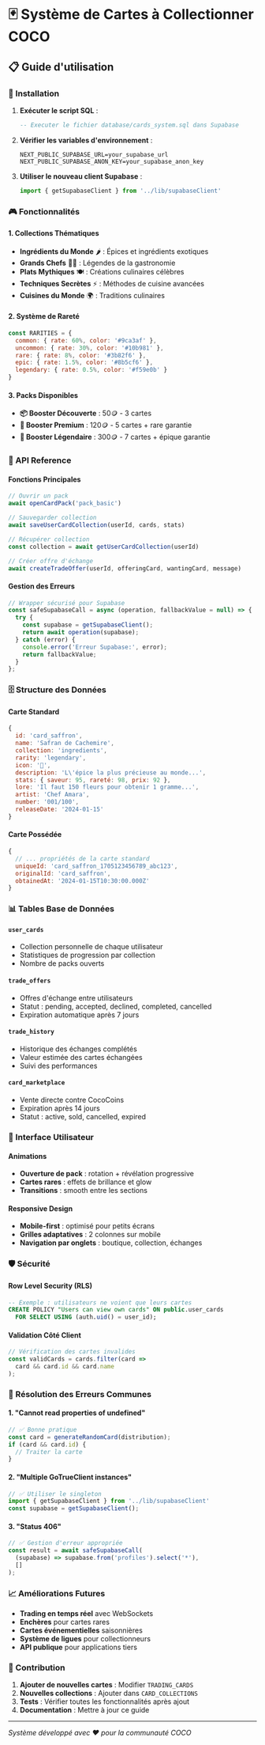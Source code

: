 # 🃏 Système de Cartes à Collectionner COCO

## 📋 Guide d'utilisation

### 🚀 Installation

1. **Exécuter le script SQL** :
   ```sql
   -- Executer le fichier database/cards_system.sql dans Supabase
   ```

2. **Vérifier les variables d'environnement** :
   ```env
   NEXT_PUBLIC_SUPABASE_URL=your_supabase_url
   NEXT_PUBLIC_SUPABASE_ANON_KEY=your_supabase_anon_key
   ```

3. **Utiliser le nouveau client Supabase** :
   ```javascript
   import { getSupabaseClient } from '../lib/supabaseClient'
   ```

### 🎮 Fonctionnalités

#### 1. **Collections Thématiques**
- **Ingrédients du Monde** 🌶️ : Épices et ingrédients exotiques
- **Grands Chefs** 👨‍🍳 : Légendes de la gastronomie
- **Plats Mythiques** 🍽️ : Créations culinaires célèbres
- **Techniques Secrètes** ⚡ : Méthodes de cuisine avancées
- **Cuisines du Monde** 🌍 : Traditions culinaires

#### 2. **Système de Rareté**
```javascript
const RARITIES = {
  common: { rate: 60%, color: '#9ca3af' },
  uncommon: { rate: 30%, color: '#10b981' },
  rare: { rate: 8%, color: '#3b82f6' },
  epic: { rate: 1.5%, color: '#8b5cf6' },
  legendary: { rate: 0.5%, color: '#f59e0b' }
}
```

#### 3. **Packs Disponibles**
- **📦 Booster Découverte** : 50🪙 - 3 cartes
- **🎁 Booster Premium** : 120🪙 - 5 cartes + rare garantie
- **👑 Booster Légendaire** : 300🪙 - 7 cartes + épique garantie

### 🔧 API Reference

#### Fonctions Principales

```javascript
// Ouvrir un pack
await openCardPack('pack_basic')

// Sauvegarder collection
await saveUserCardCollection(userId, cards, stats)

// Récupérer collection
const collection = await getUserCardCollection(userId)

// Créer offre d'échange
await createTradeOffer(userId, offeringCard, wantingCard, message)
```

#### Gestion des Erreurs

```javascript
// Wrapper sécurisé pour Supabase
const safeSupabaseCall = async (operation, fallbackValue = null) => {
  try {
    const supabase = getSupabaseClient();
    return await operation(supabase);
  } catch (error) {
    console.error('Erreur Supabase:', error);
    return fallbackValue;
  }
};
```

### 🗄️ Structure des Données

#### Carte Standard
```javascript
{
  id: 'card_saffron',
  name: 'Safran de Cachemire',
  collection: 'ingredients',
  rarity: 'legendary',
  icon: '🌸',
  description: 'L\'épice la plus précieuse au monde...',
  stats: { saveur: 95, rareté: 98, prix: 92 },
  lore: 'Il faut 150 fleurs pour obtenir 1 gramme...',
  artist: 'Chef Amara',
  number: '001/100',
  releaseDate: '2024-01-15'
}
```

#### Carte Possédée
```javascript
{
  // ... propriétés de la carte standard
  uniqueId: 'card_saffron_1705123456789_abc123',
  originalId: 'card_saffron',
  obtainedAt: '2024-01-15T10:30:00.000Z'
}
```

### 📊 Tables Base de Données

#### `user_cards`
- Collection personnelle de chaque utilisateur
- Statistiques de progression par collection
- Nombre de packs ouverts

#### `trade_offers`
- Offres d'échange entre utilisateurs
- Statut : pending, accepted, declined, completed, cancelled
- Expiration automatique après 7 jours

#### `trade_history`
- Historique des échanges complétés
- Valeur estimée des cartes échangées
- Suivi des performances

#### `card_marketplace`
- Vente directe contre CocoCoins
- Expiration après 14 jours
- Statut : active, sold, cancelled, expired

### 🎨 Interface Utilisateur

#### Animations
- **Ouverture de pack** : rotation + révélation progressive
- **Cartes rares** : effets de brillance et glow
- **Transitions** : smooth entre les sections

#### Responsive Design
- **Mobile-first** : optimisé pour petits écrans
- **Grilles adaptatives** : 2 colonnes sur mobile
- **Navigation par onglets** : boutique, collection, échanges

### 🛡️ Sécurité

#### Row Level Security (RLS)
```sql
-- Exemple : utilisateurs ne voient que leurs cartes
CREATE POLICY "Users can view own cards" ON public.user_cards
  FOR SELECT USING (auth.uid() = user_id);
```

#### Validation Côté Client
```javascript
// Vérification des cartes invalides
const validCards = cards.filter(card => 
  card && card.id && card.name
);
```

### 🚨 Résolution des Erreurs Communes

#### 1. **"Cannot read properties of undefined"**
```javascript
// ✅ Bonne pratique
const card = generateRandomCard(distribution);
if (card && card.id) {
  // Traiter la carte
}
```

#### 2. **"Multiple GoTrueClient instances"**
```javascript
// ✅ Utiliser le singleton
import { getSupabaseClient } from '../lib/supabaseClient'
const supabase = getSupabaseClient();
```

#### 3. **"Status 406"**
```javascript
// ✅ Gestion d'erreur appropriée
const result = await safeSupabaseCall(
  (supabase) => supabase.from('profiles').select('*'),
  []
);
```

### 📈 Améliorations Futures

- **Trading en temps réel** avec WebSockets
- **Enchères** pour cartes rares
- **Cartes événementielles** saisonnières
- **Système de ligues** pour collectionneurs
- **API publique** pour applications tiers

### 🤝 Contribution

1. **Ajouter de nouvelles cartes** : Modifier `TRADING_CARDS`
2. **Nouvelles collections** : Ajouter dans `CARD_COLLECTIONS`
3. **Tests** : Vérifier toutes les fonctionnalités après ajout
4. **Documentation** : Mettre à jour ce guide

---

*Système développé avec ❤️ pour la communauté COCO*